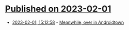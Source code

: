 # [Published on 2023-02-01](index.md)

* [2023-02-01, 15:12:58](https://news.ycombinator.com/item?id=34611552) - [Meanwhile, over in Androidtown](https://daringfireball.net/2023/01/meanwhile_over_in_androidtown)
